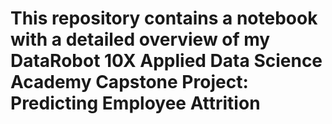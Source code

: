 # This repository contains a notebook with a detailed overview of my DataRobot 10X Applied Data Science Academy Capstone Project: Predicting Employee Attrition
